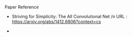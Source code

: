Paper Reference

- Striving for Simplicity: The All Convolutional Net /n
  URL : https://arxiv.org/abs/1412.6806?context=cs
  
-
